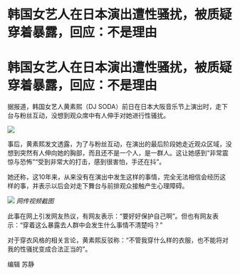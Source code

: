 # 韩国女艺人在日本演出遭性骚扰，被质疑穿着暴露，回应：不是理由

# 韩国女艺人在日本演出遭性骚扰，被质疑穿着暴露，回应：不是理由

据报道，韩国女艺人黄素熙（DJ SODA）前日在日本大阪音乐节上演出时，走下台与粉丝互动，没想到观众席中有人伸手对她进行性骚扰。

![](https://inews.gtimg.com/om_bt/O3UYuOEeJA7NojZN7H1RqWrivuSqa_HH_fYInOKwrZe0YAA/1000)

事后，黄素熙发文透露，为了与粉丝互动，在演出的最后阶段她走近观众区域，没想到突然有人伸向她的胸部，而且还不是一个人，是一群人。这让她感到“非常震惊与恐怖”“受到非常大的打击，感到很害怕，手还在抖”。

她还称，这10年来，从来没有在演出中发生这样的事情，完全无法相信会经历这样的事，并表示以后会对走下舞台与前排观众接触产生心理障碍。

![](https://inews.gtimg.com/om_bt/OWeqeVMO6TnaPJfUK7abh8lU4sWvplXro09C-CEMGk5hwAA/1000)
_网传视频截图_

此事在网上引发网友热议，有网友表示：“要好好保护自己啊”。但也有网友表示：“穿着这么暴露去人群中会发生什么事情不清楚吗？”

对于穿衣风格的相关言论，黄素熙反驳称：“不管我穿什么样的衣服，也不能将对我的性骚扰变成合法正当的”。

编辑 苏静

